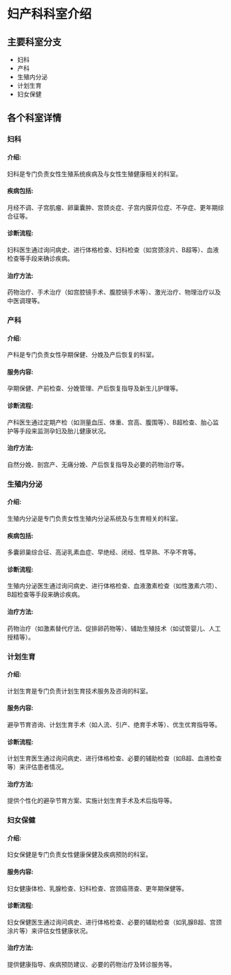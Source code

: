 # 妇产科科室介绍

## 主要科室分支
   - 妇科
   - 产科
   - 生殖内分泌
   - 计划生育
   - 妇女保健

## 各个科室详情
### 妇科
#### 介绍:
妇科是专门负责女性生殖系统疾病及与女性生殖健康相关的科室。
#### 疾病包括:
月经不调、子宫肌瘤、卵巢囊肿、宫颈炎症、子宫内膜异位症、不孕症、更年期综合征等。
#### 诊断流程:
妇科医生通过询问病史、进行体格检查、妇科检查（如宫颈涂片、B超等）、血液检查等手段来确诊疾病。
#### 治疗方法:
药物治疗、手术治疗（如宫腔镜手术、腹腔镜手术等）、激光治疗、物理治疗以及中医调理等。

### 产科
#### 介绍:
产科是专门负责女性孕期保健、分娩及产后恢复的科室。
#### 服务内容:
孕期保健、产前检查、分娩管理、产后恢复指导及新生儿护理等。
#### 诊断流程:
产科医生通过定期产检（如测量血压、体重、宫高、腹围等）、B超检查、胎心监护等手段来监测孕妇及胎儿健康状况。
#### 治疗方法:
自然分娩、剖宫产、无痛分娩、产后恢复指导及必要的药物治疗等。

### 生殖内分泌
#### 介绍:
生殖内分泌是专门负责女性生殖内分泌系统及与生育相关的科室。
#### 疾病包括:
多囊卵巢综合征、高泌乳素血症、早绝经、闭经、性早熟、不孕不育等。
#### 诊断流程:
生殖内分泌医生通过询问病史、进行体格检查、血液激素检查（如性激素六项）、B超检查等手段来确诊疾病。
#### 治疗方法:
药物治疗（如激素替代疗法、促排卵药物等）、辅助生殖技术（如试管婴儿、人工授精等）。

### 计划生育
#### 介绍:
计划生育是专门负责计划生育技术服务及咨询的科室。
#### 服务内容:
避孕节育咨询、计划生育手术（如人流、引产、绝育手术等）、优生优育指导等。
#### 诊断流程:
计划生育医生通过询问病史、进行体格检查、必要的辅助检查（如B超、血液检查等）来评估患者情况。
#### 治疗方法:
提供个性化的避孕节育方案、实施计划生育手术及术后指导等。

### 妇女保健
#### 介绍:
妇女保健是专门负责女性健康保健及疾病预防的科室。
#### 服务内容:
妇女健康体检、乳腺检查、妇科检查、宫颈癌筛查、更年期保健等。
#### 诊断流程:
妇女保健医生通过询问病史、进行体格检查、必要的辅助检查（如乳腺B超、宫颈涂片等）来评估女性健康状况。
#### 治疗方法:
提供健康指导、疾病预防建议、必要的药物治疗及转诊服务等。